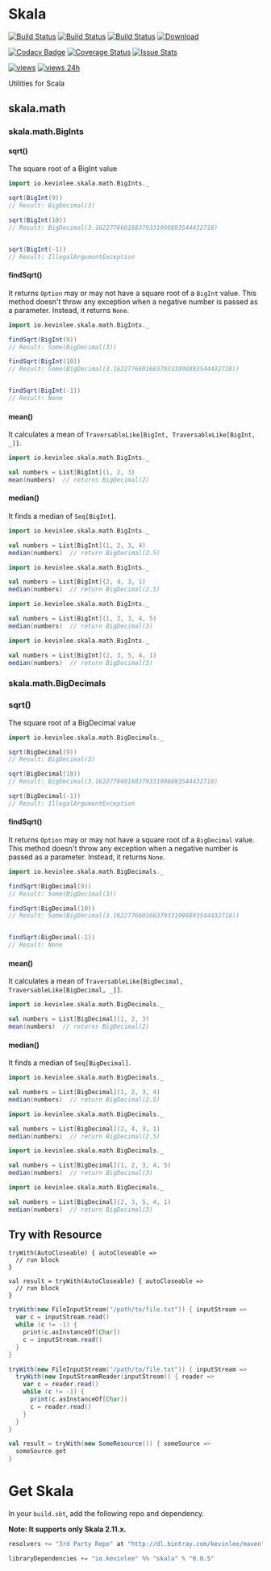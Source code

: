 Skala
=====
[![Build Status](https://semaphoreci.com/api/v1/projects/0749a644-9deb-49a2-8781-da758bc731be/439826/badge.svg)](https://semaphoreci.com/kevin-lee/skala)
[![Build Status](https://semaphoreci.com/api/v1/projects/0749a644-9deb-49a2-8781-da758bc731be/439826/shields_badge.svg)](https://semaphoreci.com/kevin-lee/skala)
[![Build Status](https://travis-ci.org/Kevin-Lee/skala.svg)](https://travis-ci.org/Kevin-Lee/skala)
[![Download](https://api.bintray.com/packages/kevinlee/maven/skala/images/download.svg)](https://bintray.com/kevinlee/maven/skala/_latestVersion)

[![Codacy Badge](https://www.codacy.com/project/badge/6918a01879ce4870b7210f0f1c0bef18)](https://www.codacy.com/app/kevin-lee/skala)
[![Coverage Status](https://coveralls.io/repos/Kevin-Lee/skala/badge.svg)](https://coveralls.io/r/Kevin-Lee/skala)
[![Issue Stats](http://www.issuestats.com/github/Kevin-Lee/skala/badge/issue)](http://www.issuestats.com/github/Kevin-Lee/skala)

[![views](https://sourcegraph.com/api/repos/github.com/Kevin-Lee/skala/.counters/views.svg)](https://sourcegraph.com/github.com/Kevin-Lee/skala)
[![views 24h](https://sourcegraph.com/api/repos/github.com/Kevin-Lee/skala/.counters/views-24h.svg)](https://sourcegraph.com/github.com/Kevin-Lee/skala)

Utilities for Scala

## skala.math

### skala.math.BigInts

#### sqrt()
The square root of a BigInt value

```scala
import io.kevinlee.skala.math.BigInts._

sqrt(BigInt(9))
// Result: BigDecimal(3)

sqrt(BigInt(10))
// Result: BigDecimal(3.162277660168379331998893544432718)


sqrt(BigInt(-1))
// Result: IllegalArgumentException
```

#### findSqrt()
It returns `Option` may or may not have a square root of a `BigInt` value. This method doesn't throw any exception when a negative number is passed as a parameter. Instead, it returns `None`.

```scala
import io.kevinlee.skala.math.BigInts._

findSqrt(BigInt(9))
// Result: Some(BigDecimal(3))

findSqrt(BigInt(10))
// Result: Some(BigDecimal(3.162277660168379331998893544432718))


findSqrt(BigInt(-1))
// Result: None
```

#### mean()
It calculates a mean of `TraversableLike[BigInt, TraversableLike[BigInt, _]]`.

```scala
import io.kevinlee.skala.math.BigInts._

val numbers = List[BigInt](1, 2, 3)
mean(numbers)  // returns BigDecimal(2)
```

#### median()
It finds a median of `Seq[BigInt]`.

```scala
import io.kevinlee.skala.math.BigInts._

val numbers = List[BigInt](1, 2, 3, 4)
median(numbers)  // return BigDecimal(2.5)
```

```scala
import io.kevinlee.skala.math.BigInts._

val numbers = List[BigInt](2, 4, 3, 1)
median(numbers)  // return BigDecimal(2.5)
```

```scala
import io.kevinlee.skala.math.BigInts._

val numbers = List[BigInt](1, 2, 3, 4, 5)
median(numbers)  // return BigDecimal(3)
```

```scala
import io.kevinlee.skala.math.BigInts._

val numbers = List[BigInt](2, 3, 5, 4, 1)
median(numbers)  // return BigDecimal(3)
```


### skala.math.BigDecimals

### sqrt()
The square root of a BigDecimal value

```scala
import io.kevinlee.skala.math.BigDecimals._

sqrt(BigDecimal(9))
// Result: BigDecimal(3)

sqrt(BigDecimal(10))
// Result: BigDecimal(3.162277660168379331998893544432718)

sqrt(BigDecimal(-1))
// Result: IllegalArgumentException
```

#### findSqrt()
It returns `Option` may or may not have a square root of a `BigDecimal` value. This method doesn't throw any exception when a negative number is passed as a parameter. Instead, it returns `None`.

```scala
import io.kevinlee.skala.math.BigDecimals._

findSqrt(BigDecimal(9))
// Result: Some(BigDecimal(3))

findSqrt(BigDecimal(10))
// Result: Some(BigDecimal(3.162277660168379331998893544432718))


findSqrt(BigDecimal(-1))
// Result: None
```

#### mean()
It calculates a mean of `TraversableLike[BigDecimal, TraversableLike[BigDecimal, _]]`.

```scala
import io.kevinlee.skala.math.BigDecimals._

val numbers = List[BigDecimal](1, 2, 3)
mean(numbers)  // returns BigDecimal(2)
```

#### median()
It finds a median of `Seq[BigDecimal]`.

```scala
import io.kevinlee.skala.math.BigDecimals._

val numbers = List[BigDecimal](1, 2, 3, 4)
median(numbers)  // return BigDecimal(2.5)
```

```scala
import io.kevinlee.skala.math.BigDecimals._

val numbers = List[BigDecimal](2, 4, 3, 1)
median(numbers)  // return BigDecimal(2.5)
```

```scala
import io.kevinlee.skala.math.BigDecimals._

val numbers = List[BigDecimal](1, 2, 3, 4, 5)
median(numbers)  // return BigDecimal(3)
```

```scala
import io.kevinlee.skala.math.BigDecimals._

val numbers = List[BigDecimal](2, 3, 5, 4, 1)
median(numbers)  // return BigDecimal(3)
```

## Try with Resource

```
tryWith(AutoCloseable) { autoCloseable =>
  // run block
}
```

```
val result = tryWith(AutoCloseable) { autoCloseable =>
  // run block
}
```

```scala
tryWith(new FileInputStream("/path/to/file.txt")) { inputStream =>
  var c = inputStream.read()
  while (c != -1) {
    print(c.asInstanceOf[Char])
    c = inputStream.read()
  }
}
```

```scala
tryWith(new FileInputStream("/path/to/file.txt")) { inputStream =>
  tryWith(new InputStreamReader(inputStream)) { reader =>
    var c = reader.read()
    while (c != -1) {
      print(c.asInstanceOf[Char])
      c = reader.read()
    }
  }
}
```

```scala
val result = tryWith(new SomeResource()) { someSource =>
  someSource.get
}
```

# Get Skala

In your `build.sbt`, add the following repo and dependency.

**Note: It supports only Skala 2.11.x.**

```scala
resolvers += "3rd Party Repo" at "http://dl.bintray.com/kevinlee/maven"

libraryDependencies += "io.kevinlee" %% "skala" % "0.0.5"
```
